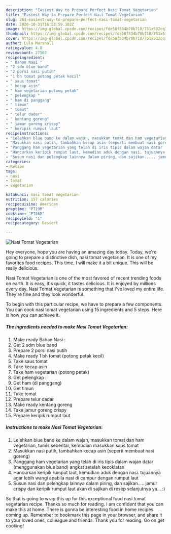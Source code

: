 ```yaml
---
description: "Easiest Way to Prepare Perfect Nasi Tomat Vegetarian"
title: "Easiest Way to Prepare Perfect Nasi Tomat Vegetarian"
slug: 264-easiest-way-to-prepare-perfect-nasi-tomat-vegetarian
date: 2020-10-31T16:53:59.102Z
image: https://img-global.cpcdn.com/recipes/fde50f534b70b710/751x532cq70/nasi-tomat-vegetarian-foto-resep-utama.jpg
thumbnail: https://img-global.cpcdn.com/recipes/fde50f534b70b710/751x532cq70/nasi-tomat-vegetarian-foto-resep-utama.jpg
cover: https://img-global.cpcdn.com/recipes/fde50f534b70b710/751x532cq70/nasi-tomat-vegetarian-foto-resep-utama.jpg
author: Lula Marshall
ratingvalue: 4.8
reviewcount: 27562
recipeingredient:
- " Bahan Nasi "
- "2 sdm blue band"
- "2 porsi nasi putih"
- "1 bh tomat potong petak kecil"
- " saus tomat"
- " kecap asin"
- " ham vegetarian potong petak"
- " pelengkap "
- " ham di panggang"
- " timun"
- " tomat"
- " telur dadar"
- " kentang goreng"
- " jamur goreng crispy"
- " keripik rumput laut"
recipeinstructions:
- "Lelehkan blue band ke dalam wajan, masukkan tomat dan ham vegetarian, tumis sebentar, kemudian masukkan saus tomat"
- "Masukkan nasi putih, tambahkan kecap asin (seperti membuat nasi goreng)"
- "Panggang ham vegetarian yang telah di iris tipis dalam wajan datar (menggunakan blue band) angkat setelah kecoklatan"
- "Hancurkan keripik rumput laut, kemudian aduk dengan nasi. tujuannya agar lebih wangi apabila nasi di campur dengan rumput laut"
- "Susun nasi dan pelengkap lainnya dalam piring, dan sajikan..... jamur crispy dan keripik rumput laut akan di sajikan di resep selanjutnya ya... :)"
categories:
- Recipe
tags:
- nasi
- tomat
- vegetarian

katakunci: nasi tomat vegetarian 
nutrition: 157 calories
recipecuisine: American
preptime: "PT19M"
cooktime: "PT46M"
recipeyield: "1"
recipecategory: Dessert

---
```



![Nasi Tomat Vegetarian](https://img-global.cpcdn.com/recipes/fde50f534b70b710/751x532cq70/nasi-tomat-vegetarian-foto-resep-utama.jpg)

Hey everyone, hope you are having an amazing day today. Today, we're going to prepare a distinctive dish, nasi tomat vegetarian. It is one of my favorites food recipes. This time, I will make it a bit unique. This will be really delicious.

Nasi Tomat Vegetarian is one of the most favored of recent trending foods on earth. It is easy, it's quick, it tastes delicious. It is enjoyed by millions every day. Nasi Tomat Vegetarian is something that I've loved my entire life. They're fine and they look wonderful.




To begin with this particular recipe, we have to prepare a few components. You can cook nasi tomat vegetarian using 15 ingredients and 5 steps. Here is how you can achieve it.

<!--inarticleads1-->

##### The ingredients needed to make Nasi Tomat Vegetarian:

1. Make ready  Bahan Nasi :
1. Get 2 sdm blue band
1. Prepare 2 porsi nasi putih
1. Make ready 1 bh tomat (potong petak kecil)
1. Take  saus tomat
1. Take  kecap asin
1. Take  ham vegetarian (potong petak)
1. Get  pelengkap :
1. Get  ham (di panggang)
1. Get  timun
1. Take  tomat
1. Prepare  telur dadar
1. Make ready  kentang goreng
1. Take  jamur goreng crispy
1. Prepare  keripik rumput laut




<!--inarticleads2-->

##### Instructions to make Nasi Tomat Vegetarian:

1. Lelehkan blue band ke dalam wajan, masukkan tomat dan ham vegetarian, tumis sebentar, kemudian masukkan saus tomat
1. Masukkan nasi putih, tambahkan kecap asin (seperti membuat nasi goreng)
1. Panggang ham vegetarian yang telah di iris tipis dalam wajan datar (menggunakan blue band) angkat setelah kecoklatan
1. Hancurkan keripik rumput laut, kemudian aduk dengan nasi. tujuannya agar lebih wangi apabila nasi di campur dengan rumput laut
1. Susun nasi dan pelengkap lainnya dalam piring, dan sajikan..... jamur crispy dan keripik rumput laut akan di sajikan di resep selanjutnya ya... :)




So that is going to wrap this up for this exceptional food nasi tomat vegetarian recipe. Thanks so much for reading. I am confident that you can make this at home. There is gonna be interesting food in home recipes coming up. Remember to bookmark this page in your browser, and share it to your loved ones, colleague and friends. Thank you for reading. Go on get cooking!
